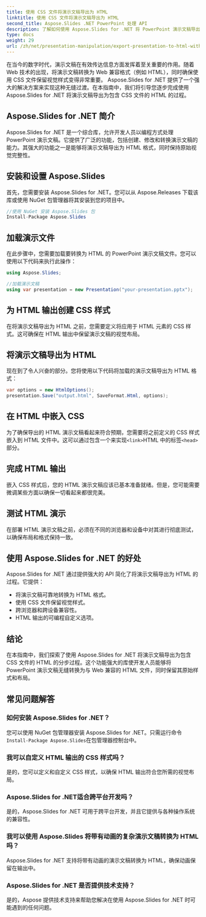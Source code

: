 ```yaml
---
title: 使用 CSS 文件将演示文稿导出为 HTML
linktitle: 使用 CSS 文件将演示文稿导出为 HTML
second_title: Aspose.Slides .NET PowerPoint 处理 API
description: 了解如何使用 Aspose.Slides for .NET 将 PowerPoint 演示文稿导出为带有 CSS 文件的 HTML。无缝转换的分步指南。保留风格和布局！
type: docs
weight: 29
url: /zh/net/presentation-manipulation/export-presentation-to-html-with-css-files/
---
```


在当今的数字时代，演示文稿在有效传达信息方面发挥着至关重要的作用。随着 Web 技术的出现，将演示文稿转换为 Web 兼容格式（例如 HTML），同时确保使用 CSS 文件保留视觉样式变得非常重要。 Aspose.Slides for .NET 提供了一个强大的解决方案来实现这种无缝过渡。在本指南中，我们将引导您逐步完成使用 Aspose.Slides for .NET 将演示文稿导出为包含 CSS 文件的 HTML 的过程。

## Aspose.Slides for .NET 简介

Aspose.Slides for .NET 是一个综合库，允许开发人员以编程方式处理 PowerPoint 演示文稿。它提供了广泛的功能，包括创建、修改和转换演示文稿的能力。其强大的功能之一是能够将演示文稿导出为 HTML 格式，同时保持原始视觉完整性。

## 安装和设置 Aspose.Slides

首先，您需要安装 Aspose.Slides for .NET。您可以从 Aspose.Releases 下载该库或使用 NuGet 包管理器将其安装到您的项目中。

```csharp
//使用 NuGet 安装 Aspose.Slides 包
Install-Package Aspose.Slides
```

## 加载演示文件

在此步骤中，您需要加载要转换为 HTML 的 PowerPoint 演示文稿文件。您可以使用以下代码来执行此操作：

```csharp
using Aspose.Slides;

//加载演示文稿
using var presentation = new Presentation("your-presentation.pptx");
```

## 为 HTML 输出创建 CSS 样式

在将演示文稿导出为 HTML 之前，您需要定义将应用于 HTML 元素的 CSS 样式。这可确保在 HTML 输出中保留演示文稿的视觉布局。

## 将演示文稿导出为 HTML

现在到了令人兴奋的部分。您将使用以下代码将加载的演示文稿导出为 HTML 格式：

```csharp
var options = new HtmlOptions();
presentation.Save("output.html", SaveFormat.Html, options);
```

## 在 HTML 中嵌入 CSS

为了确保导出的 HTML 演示文稿看起来符合预期，您需要将之前定义的 CSS 样式嵌入到 HTML 文件中。这可以通过包含一个来实现`<link>`HTML 中的标签`<head>`部分。

## 完成 HTML 输出

嵌入 CSS 样式后，您的 HTML 演示文稿应该已基本准备就绪。但是，您可能需要微调某些方面以确保一切看起来都很完美。

## 测试 HTML 演示

在部署 HTML 演示文稿之前，必须在不同的浏览器和设备中对其进行彻底测试，以确保布局和格式保持一致。

## 使用 Aspose.Slides for .NET 的好处

Aspose.Slides for .NET 通过提供强大的 API 简化了将演示文稿导出为 HTML 的过程。它提供：

- 将演示文稿可靠地转换为 HTML 格式。
- 使用 CSS 文件保留视觉样式。
- 跨浏览器和跨设备兼容性。
- HTML 输出的可编程自定义选项。

## 结论

在本指南中，我们探索了使用 Aspose.Slides for .NET 将演示文稿导出为包含 CSS 文件的 HTML 的分步过程。这个功能强大的库使开发人员能够将 PowerPoint 演示文稿无缝转换为与 Web 兼容的 HTML 文件，同时保留其原始样式和布局。


## 常见问题解答

### 如何安装 Aspose.Slides for .NET？

您可以使用 NuGet 包管理器安装 Aspose.Slides for .NET。只需运行命令`Install-Package Aspose.Slides`在包管理器控制台中。

### 我可以自定义 HTML 输出的 CSS 样式吗？

是的，您可以定义和自定义 CSS 样式，以确保 HTML 输出符合您所需的视觉布局。

### Aspose.Slides for .NET适合跨平台开发吗？

是的，Aspose.Slides for .NET 可用于跨平台开发，并且它提供与各种操作系统的兼容性。

### 我可以使用 Aspose.Slides 将带有动画的复杂演示文稿转换为 HTML 吗？

Aspose.Slides for .NET 支持将带有动画的演示文稿转换为 HTML，确保动画保留在输出中。

### Aspose.Slides for .NET 是否提供技术支持？

是的，Aspose 提供技术支持来帮助您解决在使用 Aspose.Slides for .NET 时可能遇到的任何问题。
